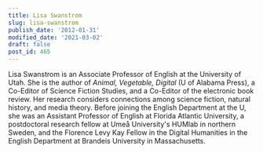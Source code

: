 ```yaml
---
title: Lisa Swanstrom
slug: lisa-swanstrom
publish_date: '2012-01-31'
modified_date: '2021-03-02'
draft: false
post_id: 465
---
```


Lisa Swanstrom is an Associate Professor of English at the University of Utah. She is the author of *Animal, Vegetable, Digital* (U of Alabama Press), a Co-Editor of Science Fiction Studies, and a Co-Editor of the electronic book review. Her research considers connections among science fiction, natural history, and media theory. Before joining the English Department at the U, she was an Assistant Professor of English at Florida Atlantic University, a postdoctoral research fellow at Umeå University's HUMlab in northern Sweden, and the Florence Levy Kay Fellow in the Digital Humanities in the English Department at Brandeis University in Massachusetts.